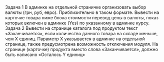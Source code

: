 Задача 1
В админке на отдельной страничке организовать выбор валюты (грн, руб, евро). Приблизительно в таком формате.
Вывести на карточке товара ниже блока стоимости перевод цены в валюты, показ которых включен в админке (Yes) по
указанному в админке курсу.
Задача 2
Вывести на странице каталога под продуктом текст «Заканчивается», если количество данного товара на складе меньше, чем Х
единиц. Параметр Х указывается в админке на отдельной странице, также предусмотрена возможность отключения модуля. На
странице (карточке) продукта вместо слова «Заканчивается», должно быть написано «Осталось Y единиц»